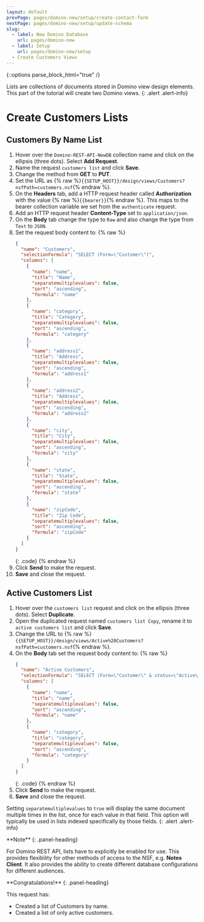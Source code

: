 ```yaml
---
layout: default
prevPage: pages/domino-new/setup/create-contact-form
nextPage: pages/domino-new/setup/update-schema
slug:
  - label: New Domino Database
    url: pages/domino-new
  - label: Setup
    url: pages/domino-new/setup
  - Create Customers Views
---
```


{::options parse_block_html="true" /}

Lists are collections of documents stored in Domino view design elements. This part of the tutorial will create two Domino views.
{: .alert .alert-info}

# Create Customers Lists

## Customers By Name List

1. Hover over the `Domino-REST-API-NewDB` collection name and click on the ellipsis (three dots). Select **Add Request**.
2. Name the request `customers list` and click **Save**.
3. Change the method from **GET** to **PUT**.
4. Set the URL as {% raw %}`{{SETUP_HOST}}/design/views/Customers?nsfPath=customers.nsf`{% endraw %}.
5. On the **Headers** tab, add a HTTP request header called **Authorization** with the value {% raw %}`{{bearer}}`{% endraw %}. This maps to the bearer collection variable we set from the `authenticate` request.
6. Add an HTTP request header **Content-Type** set to `application/json`.
7. On the **Body** tab change the type to `Raw` and also change the type from `Text` to `JSON`.
8. Set the request body content to:
    {% raw %}
    ~~~json
    {
      "name": "Customers",
      "selectionFormula": "SELECT (Form=\"Customer\")",
      "columns": [
        {
          "name": "name",
          "title": "Name",
          "separatemultiplevalues": false,
          "sort": "ascending",
          "formula": "name"
        },
        {
          "name": "category",
          "title": "Category",
          "separatemultiplevalues": false,
          "sort": "ascending",
          "formula": "category"
        },
        {
          "name": "address1",
          "title": "Address",
          "separatemultiplevalues": false,
          "sort": "ascending",
          "formula": "address1"
        },
        {
          "name": "address2",
          "title": "Address",
          "separatemultiplevalues": false,
          "sort": "ascending",
          "formula": "address2"
        },
        {
          "name": "city",
          "title": "City",
          "separatemultiplevalues": false,
          "sort": "ascending",
          "formula": "city"
        },
        {
          "name": "state",
          "title": "State",
          "separatemultiplevalues": false,
          "sort": "ascending",
          "formula": "state"
        },
        {
          "name": "zipCode",
          "title": "Zip Code",
          "separatemultiplevalues": false,
          "sort": "ascending",
          "formula": "zipCode"
        }
      ]
    }
    ~~~
    {: .code}
    {% endraw %}
9. Click **Send** to make the request.
10. **Save** and close the request.

## Active Customers List

1. Hover over the `customers list` request and click on the ellipsis (three dots). Select **Duplicate**.
2. Open the duplicated request named `customers list Copy`, rename it to `active customers list` and click **Save**.
3. Change the URL to {% raw %}`{{SETUP_HOST}}/design/views/Active%20Customers?nsfPath=customers.nsf`{% endraw %}.
4. On the **Body** tab set the request body content to:
    {% raw %}
    ~~~json
    {
      "name": "Active Customers",
      "selectionFormula": "SELECT (Form=\"Customer\" & status=\"Active\")",
      "columns": [
        {
          "name": "name",
          "title": "name",
          "separatemultiplevalues": false,
          "sort": "ascending",
          "formula": "name"
        },
        {
          "name": "category",
          "title": "category",
          "separatemultiplevalues": false,
          "sort": "ascending",
          "formula": "category"
        }
      ]
    }
    ~~~
    {: .code}
    {% endraw %}
5. Click **Send** to make the request.
6. **Save** and close the request.

Setting `separatemultiplevalues` to `true` will display the same document multiple times in the list, once for each value in that field. This option will typically be used in lists indexed specifically by those fields.
{: .alert .alert-info}

<div class="panel panel-info">
**Note**
{: .panel-heading}
<div class="panel-body">

For Domino REST API, lists have to explicitly be enabled for use. This provides flexibility for other methods of access to the NSF, e.g. **Notes Client**. It also provides the ability to create different database configurations for different audiences.

</div>
</div>

<div class="panel panel-success">
**Congratulations!**
{: .panel-heading}
<div class="panel-body">

This request has:

- Created a list of Customers by name.
- Created a list of only active customers.

</div>
</div>
